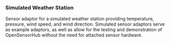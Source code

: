 ### Simulated Weather Station

Sensor adaptor for a simulated weather station providing temperature, pressure, wind speed, and wind direction. Simulated sensor adaptors serve as example adaptors, as well as allow for the testing and demonstration of OpenSensorHub without the need for attached sensor hardware.
